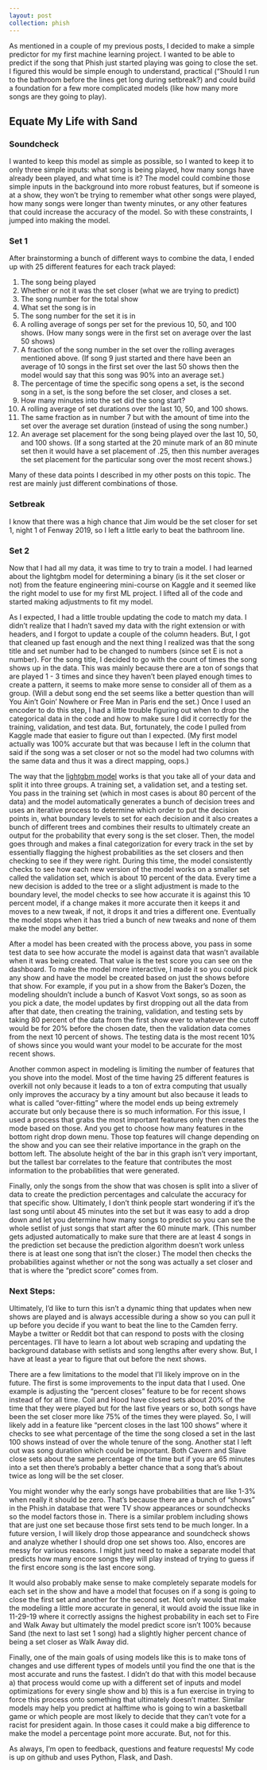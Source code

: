 ```yaml
---
layout: post
collection: phish
---
```


As mentioned in a couple of my previous posts, I decided to make a simple predictor for my first machine learning project.  I wanted to be able to predict if the song that Phish just started playing was going to close the set.  I figured this would be simple enough to understand, practical (“Should I run to the bathroom before the lines get long during setbreak?) and could build a foundation for a few more complicated models (like how many more songs are they going to play).  

## Equate My Life with Sand
### Soundcheck
I wanted to keep this model as simple as possible, so I wanted to keep it to only three simple inputs: what song is being played, how many songs have already been played, and what time is it?  The model could combine those simple inputs in the background into more robust features, but if someone is at a show, they won’t be trying to remember what other songs were played, how many songs were longer than twenty minutes, or any other features that could increase the accuracy of the model.  So with these constraints, I jumped into making the model.

### Set 1
After brainstorming a bunch of different ways to combine the data, I ended up with 25 different features for each track played:
1. The song being played  
2. Whether or not it was the set closer (what we are trying to predict)
3. The song number for the total show
4. What set the song is in
5. The song number for the set it is in  
6. A rolling average of songs per set for the previous 10, 50, and 100 shows.  (How many songs were in the first set on average over the last 50 shows)  
7. A fraction of the song number in the set over the rolling averages mentioned above.  (If song 9 just started and there have been an average of 10 songs in the first set over the last 50 shows then the model would say that this song was 90% into an average set.)  
8. The percentage of time the specific song opens a set, is the second song in a set, is the song before the set closer, and closes a set.  
9. How many minutes into the set did the song start?  
10. A rolling average of set durations over the last 10, 50, and 100 shows.  
11. The same fraction as in number 7 but with the amount of time into the set over the average set duration (instead of using the song number.)   
12. An average set placement for the song being played over the last 10, 50, and 100 shows.  (If a song started at the 20 minute mark of an 80 minute set then it would have a set placement of .25, then this number averages the set placement for the particular song over the most recent shows.)  

Many of these data points I described in my other posts on this topic.  The rest are mainly just different combinations of those.

### Setbreak
I know that there was a high chance that Jim would be the set closer for set 1, night 1 of Fenway 2019, so I left a little early to beat the bathroom line. 

### Set 2
Now that I had all my data, it was time to try to train a model.  I had learned about the lightgbm model for determining a binary (is it the set closer or not) from the feature engineering mini-course on Kaggle and it seemed like the right model to use for my first ML project.  I lifted all of the code and started making adjustments to fit my model.  

As I expected, I had a little trouble updating the code to match my data.  I didn’t realize that I hadn’t saved my data with the right extension or with headers, and I forgot to update a couple of the column headers.  But, I got that cleaned up fast enough and the next thing I realized was that the song title and set number had to be changed to numbers (since set E is not a number).  For the song title, I decided to go with the count of times the song shows up in the data.  This was mainly because there are a ton of songs that are played 1 - 3 times and since they haven’t been played enough times to create a pattern, it seems to make more sense to consider all of them as a group.  (Will a debut song end the set seems like a better question than will You Ain’t Goin’ Nowhere or Free Man in Paris end the set.)  Once I used an encoder to do this step, I had a little trouble figuring out when to drop the categorical data in the code and how to make sure I did it correctly for the training, validation, and test data.  But, fortunately, the code I pulled from Kaggle made that easier to figure out than I expected.  (My first model actually was 100% accurate but that was because I left in the column that said if the song was a set closer or not so the model had two columns with the same data and thus it was a direct mapping, oops.)

The way that the [lightgbm model](https://mlexplained.com/2018/01/05/lightgbm-and-xgboost-explained/) works is that you take all of your data and split it into three groups.  A training set, a validation set, and a testing set.  You pass in the training set (which in most cases is about 80 percent of the data) and the model automatically generates a bunch of decision trees and uses an iterative process to determine which order to put the decision points in, what boundary levels to set for each decision and it also creates a bunch of different trees and combines their results to ultimately create an output for the probability that every song is the set closer.  Then, the model goes through and makes a final categorization for every track in the set by essentially flagging the highest probabilities as the set closers and then checking to see if they were right.  During this time, the model consistently checks to see how each new version of the model works on a smaller set called the validation set, which is about 10 percent of the data.  Every time a new decision is added to the tree or a slight adjustment is made to the boundary level, the model checks to see how accurate it is against this 10 percent model, if a change makes it more accurate then it keeps it and moves to a new tweak, if not, it drops it and tries a different one.  Eventually the model stops when it has tried a bunch of new tweaks and none of them make the model any better.

After a model has been created with the process above, you pass in some test data to see how accurate the model is against data that wasn’t available when it was being created.  That value is the test score you can see on the dashboard.  To make the model more interactive, I made it so you could pick any show and have the model be created based on just the shows before that show.  For example, if you put in a show from the Baker’s Dozen, the modeling shouldn’t include a bunch of Kasvot Voxt songs, so as soon as you pick a date, the model updates by first dropping out all the data from after that date, then creating the training, validation, and testing sets by taking 80 percent of the data from the first show ever to whatever the cutoff would be for 20% before the chosen date, then the validation data comes from the next 10 percent of shows.  The testing data is the most recent 10% of shows since you would want your model to be accurate for the most recent shows.

Another common aspect in modeling is limiting the number of features that you shove into the model.  Most of the time having 25 different features is overkill not only because it leads to a ton of extra computing that usually only improves the accuracy by a tiny amount but also because it leads to what is called “over-fitting” where the model ends up being extremely accurate but only because there is so much information.  For this issue, I used a process that grabs the most important features only then creates the mode based on those.  And you get to choose how many features in the bottom right drop down menu.  Those top features will change depending on the show and you can see their relative importance in the graph on the bottom left.  The absolute height of the bar in this graph isn’t very important, but the tallest bar correlates to the feature that contributes the most information to the probabilities that were generated.

Finally, only the songs from the show that was chosen is split into a sliver of data to create the prediction percentages and calculate the accuracy for that specific show.  Ultimately, I don’t think people start wondering if it’s the last song until about 45 minutes into the set but it was easy to add a drop down and let you determine how many songs to predict so you can see the whole setlist of just songs that start after the 60 minute mark.  (This number gets adjusted automatically to make sure that there are at least 4 songs in the prediction set because the prediction algorithm doesn’t work unless there is at least one song that isn’t the closer.)  The model then checks the probabilities against whether or not the song was actually a set closer and that is where the “predict score” comes from.

### Next Steps:
Ultimately, I’d like to turn this isn’t a dynamic thing that updates when new shows are played and is always accessible during a show so you can pull it up before you decide if you want to beat the line to the Camden ferry.  Maybe a twitter or Reddit bot that can respond to posts with the closing percentages.  I’ll have to learn a lot about web scraping and updating the background database with setlists and song lengths after every show.  But, I have at least a year to figure that out before the next shows.

There are a few limitations to the model that I’ll likely improve on in the future.  The first is some improvements to the input data that I used.  One example is adjusting the “percent closes” feature to be for recent shows instead of for all time.  Coil and Hood have closed sets about 20% of the time that they were played but for the last five years or so, both songs have been the set closer more like 75% of the times they were played.  So, I will likely add in a feature like “percent closes in the last 100 shows” where it checks to see what percentage of the time the song closed a set in the last 100 shows instead of over the whole tenure of the song.  Another stat I left out was song duration which could be important.  Both Cavern and Slave close sets about the same percentage of the time but if you are 65 minutes into a set then there’s probably a better chance that a song that’s about twice as long will be the set closer.

You might wonder why the early songs have probabilities that are like 1-3% when really it should be zero.  That’s because there are a bunch of “shows” in the Phish.in database that were TV show appearances or soundchecks so the model factors those in.  There is a similar problem including shows that are just one set because those first sets tend to be much longer.  In a future version, I will likely drop those appearance and soundcheck shows and analyze whether I should drop one set shows too.  Also, encores are messy for various reasons.  I might just need to make a separate model that predicts how many encore songs they will play instead of trying to guess if the first encore song is the last encore song.

It would also probably make sense to make completely separate models for each set in the show and have a model that focuses on if a song is going to close the first set and another for the second set.  Not only would that make the modeling a little more accurate in general, it would avoid the issue like in 11-29-19 where it correctly assigns the highest probability in each set to Fire and Walk Away but ultimately the model predict score isn’t 100% because Sand (the next to last set 1 song) had a slightly higher percent chance of being a set closer as Walk Away did.

Finally, one of the main goals of using models like this is to make tons of changes and use different types of models until you find the one that is the most accurate and runs the fastest.  I didn’t do that with this model because a) that process would come up with a different set of inputs and model optimizations for every single show and b) this is a fun exercise in trying to force this process onto something that ultimately doesn’t matter.  Similar models may help you predict at halftime who is going to win a basketball game or which people are most likely to decide that they can’t vote for a racist for president again.  In those cases it could make a big difference to make the model a percentage point more accurate.  But, not for this.

As always, I’m open to feedback, questions and feature requests!  My code is up on github and uses Python, Flask, and Dash.

